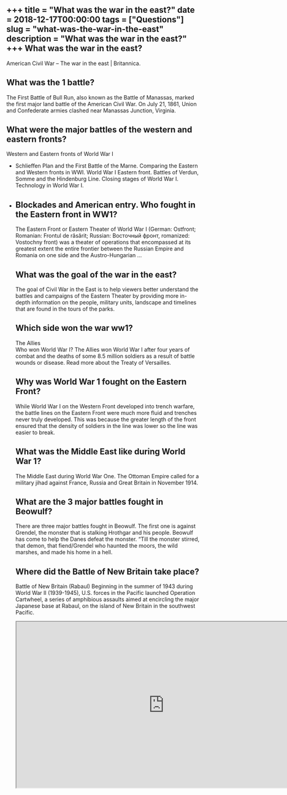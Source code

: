 +++
title = "What was the war in the east?"
date = 2018-12-17T00:00:00
tags = ["Questions"]
slug = "what-was-the-war-in-the-east"
description = "What was the war in the east?"
+++
What was the war in the east?
-----------------------------

American Civil War – The war in the east | Britannica.

What was the 1 battle?
----------------------

The First Battle of Bull Run, also known as the Battle of Manassas, marked the first major land battle of the American Civil War. On July 21, 1861, Union and Confederate armies clashed near Manassas Junction, Virginia.

What were the major battles of the western and eastern fronts?
--------------------------------------------------------------

Western and Eastern fronts of World War I

- Schlieffen Plan and the First Battle of the Marne. Comparing the Eastern and Western fronts in WWI. World War I Eastern front. Battles of Verdun, Somme and the Hindenburg Line. Closing stages of World War I. Technology in World War I.
- Blockades and American entry. Who fought in the Eastern front in WW1?
    ---------------------------------------
    
    The Eastern Front or Eastern Theater of World War I (German: Ostfront; Romanian: Frontul de răsărit; Russian: Восточный фронт, romanized: Vostochny front) was a theater of operations that encompassed at its greatest extent the entire frontier between the Russian Empire and Romania on one side and the Austro-Hungarian …
    
    What was the goal of the war in the east?
    -----------------------------------------
    
    The goal of Civil War in the East is to help viewers better understand the battles and campaigns of the Eastern Theater by providing more in-depth information on the people, military units, landscape and timelines that are found in the tours of the parks.
    
    Which side won the war ww1?
    ---------------------------
    
    The Allies  
    Who won World War I? The Allies won World War I after four years of combat and the deaths of some 8.5 million soldiers as a result of battle wounds or disease. Read more about the Treaty of Versailles.
    
    Why was World War 1 fought on the Eastern Front?
    ------------------------------------------------
    
    While World War I on the Western Front developed into trench warfare, the battle lines on the Eastern Front were much more fluid and trenches never truly developed. This was because the greater length of the front ensured that the density of soldiers in the line was lower so the line was easier to break.
    
    What was the Middle East like during World War 1?
    -------------------------------------------------
    
    The Middle East during World War One. The Ottoman Empire called for a military jihad against France, Russia and Great Britain in November 1914.
    
    What are the 3 major battles fought in Beowulf?
    -----------------------------------------------
    
    There are three major battles fought in Beowulf. The first one is against Grendel, the monster that is stalking Hrothgar and his people. Beowulf has come to help the Danes defeat the monster. “Till the monster stirred, that demon, that fiend/Grendel who haunted the moors, the wild marshes, and made his home in a hell.
    
    Where did the Battle of New Britain take place?
    -----------------------------------------------
    
    Battle of New Britain (Rabaul) Beginning in the summer of 1943 during World War II (1939-1945), U.S. forces in the Pacific launched Operation Cartwheel, a series of amphibious assaults aimed at encircling the major Japanese base at Rabaul, on the island of New Britain in the southwest Pacific.
    
    <iframe allow="accelerometer; autoplay; clipboard-write; encrypted-media; gyroscope; picture-in-picture" allowfullscreen="" class="__youtube_prefs__  epyt-is-override  no-lazyload" data-no-lazy="1" data-origheight="433" data-origwidth="770" data-skipgform_ajax_framebjll="" height="433" id="_ytid_21561" loading="lazy" src="https://www.youtube.com/embed/qPoLL0E2W8A?enablejsapi=1&autoplay=0&cc_load_policy=0&cc_lang_pref=&iv_load_policy=1&loop=0&modestbranding=0&rel=1&fs=1&playsinline=0&autohide=2&theme=dark&color=red&controls=1&" title="YouTube player" width="770"></iframe>